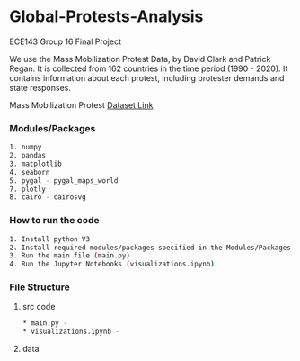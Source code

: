 # Global-Protests-Analysis

ECE143 Group 16 Final Project

We use the Mass Mobilization Protest Data, by David Clark and Patrick Regan. It is collected from 162 countries in the time period (1990 - 2020). It contains information about each protest, including protester demands and state responses. 

Mass Mobilization Protest [Dataset Link](https://dataverse.harvard.edu/dataset.xhtml?persistentId=doi:10.7910/DVN/HTTWYL)


### Modules/Packages
   ```sh
1. numpy
2. pandas 
3. matplotlib
4. seaborn
5. pygal - pygal_maps_world
7. plotly
8. cairo - cairosvg
   ```
### How to run the code
   ```sh
1. Install python V3
2. Install required modules/packages specified in the Modules/Packages section
3. Run the main file (main.py)
4. Run the Jupyter Notebooks (visualizations.ipynb)
   ```
### File Structure 
1. src code
   ```sh
   * main.py - 
   * visualizations.ipynb - 
   ```
2. data
   ```sh
   
   ```
